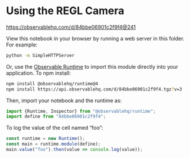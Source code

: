 # Using the REGL Camera

https://observablehq.com/d/84bbe06901c2f9f4@241

View this notebook in your browser by running a web server in this folder. For
example:

~~~sh
python -m SimpleHTTPServer
~~~

Or, use the [Observable Runtime](https://github.com/observablehq/runtime) to
import this module directly into your application. To npm install:

~~~sh
npm install @observablehq/runtime@4
npm install https://api.observablehq.com/d/84bbe06901c2f9f4.tgz?v=3
~~~

Then, import your notebook and the runtime as:

~~~js
import {Runtime, Inspector} from "@observablehq/runtime";
import define from "84bbe06901c2f9f4";
~~~

To log the value of the cell named “foo”:

~~~js
const runtime = new Runtime();
const main = runtime.module(define);
main.value("foo").then(value => console.log(value));
~~~
